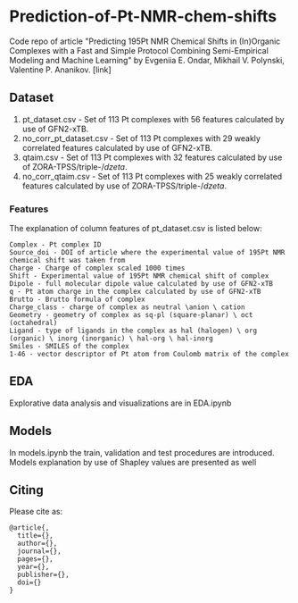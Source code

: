 # Prediction-of-Pt-NMR-chem-shifts
Code repo of article "Predicting 195Pt NMR Chemical Shifts in (In)Organic Complexes with a Fast and Simple Protocol Combining Semi-Empirical Modeling and Machine Learning" by Evgeniia E. Ondar, Mikhail V. Polynski, Valentine P. Ananikov. [link]

## Dataset
1. pt_dataset.csv - Set of 113 Pt complexes with 56 features calculated by use of GFN2-xTB. 
2. no_corr_pt_dataset.csv - Set of 113 Pt complexes with 29 weakly correlated features calculated by use of GFN2-xTB.
3. qtaim.csv - Set of 113 Pt complexes with 32 features calculated by use of ZORA-TPSS/triple-$/dzeta$. 
4. no_corr_qtaim.csv - Set of 113 Pt complexes with 25 weakly correlated features calculated by use of ZORA-TPSS/triple-$/dzeta$.
### Features 
The explanation of column features of pt_dataset.csv is listed below:
```
Complex - Pt complex ID
Source_doi - DOI of article where the experimental value of 195Pt NMR chemical shift was taken from
Charge - Charge of complex scaled 1000 times
Shift - Experimental value of 195Pt NMR chemical shift of complex
Dipole - full molecular dipole value calculated by use of GFN2-xTB
q - Pt atom charge in the complex calculated by use of GFN2-xTB
Brutto - Brutto formula of complex
Charge_class - charge of complex as neutral \anion \ cation
Geometry - geometry of complex as sq-pl (square-planar) \ oct (octahedral)
Ligand - type of ligands in the complex as hal (halogen) \ org (organic) \ inorg (inorganic) \ hal-org \ hal-inorg
Smiles - SMILES of the complex
1-46 - vector descriptor of Pt atom from Coulomb matrix of the complex
```
## EDA
Explorative data analysis and visualizations are in EDA.ipynb

## Models
In models.ipynb the train, validation and test procedures are introduced. Models explanation by use of Shapley values are presented as well

## Citing
Please cite as:
```
@article{,
  title={},
  author={},
  journal={},
  pages={},
  year={},
  publisher={},
  doi={}
}
```
